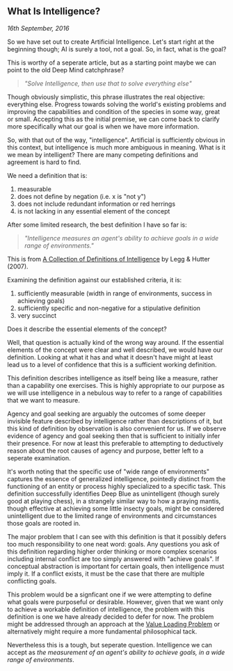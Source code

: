 ## What Is Intelligence?
_16th September, 2016_

So we have set out to create Artificial Intelligence. Let's start right at the beginning though; AI is surely a tool,
not a goal. So, in fact, what is the goal?

This is worthy of a seperate article, but as a starting point maybe we can point to the old Deep Mind catchphrase?

> _"Solve Intelligence, then use that to solve everything else"_

Though obviously simplistic, this phrase illustrates the real objective: everything else. Progress towards solving the
world's existing problems and improving the capabilities and condition of the species in some way, great or small.
Accepting this as the initial premise, we can come back to clarify more specifically what our goal is when we have more
information.

So, with that out of the way, "intelligence". Artificial is sufficiently obvious in this context, but intelligence is
much more ambiguous in meaning. What is it we mean by intelligent? There are many competing definitions and agreement is
hard to find.

We need a definition that is:

1. measurable
1. does not define by negation (i.e. x is "not y")
1. does not include redundant information or red herrings
1. is not lacking in any essential element of the concept

After some limited research, the best definition I have so far is:

> _"Intelligence measures an agent's ability to achieve goals in a wide range of environments."_

This is from [A Collection of Definitions of Intelligence](http://dl.acm.org/citation.cfm?id=1565458) by Legg & Hutter
(2007).

Examining the definition against our established criteria, it is:
1. sufficiently measurable (width in range of environments, success in achieving goals)
1. sufficiently specific and non-negative for a stipulative definition
1. very succinct

Does it describe the essential elements of the concept?

Well, that question is actually kind of the wrong way around. If the essential elements of the concept were clear and
well described, we would have our definition. Looking at what it has and what it doesn't have might at least lead us to
a level of confidence that this is a sufficient working definition.

This definition describes intelligence as itself being like a measure, rather than a capability one exercises. This is
highly appropriate to our purpose as we will use intelligence in a nebulous way to refer to a range of capabilities that
we want to measure.

Agency and goal seeking are arguably the outcomes of some deeper invisible feature described by intelligence rather
than descriptions of it, but this kind of definition by observation is also convenient for us. If we observe evidence
of agency and goal seeking then that is sufficient to initially infer their presence. For now at least this preferable
to attempting to deductively reason about the root causes of agency and purpose, better left to a seperate examination.

It's worth noting that the specific use of "wide range of environments" captures the essence of generalized
intelligence, pointedly distinct from the functioning of an entity or process highly specialized to a specific task.
This definition successfully identifies Deep Blue as unintelligent (though surely good at playing chess), in a
strangely similar way to how a praying mantis, though effective at achieving some little insecty goals, might be
considered unintelligent due to the limited range of environments and circumstances those goals are rooted in.

The major problem that I can see with this definition is that it possibly defers too much responsibility to one neat
word: goals. Any questions you ask of this definition regarding higher order thinking or more complex scenarios
including internal conflict are too simply answered with "achieve goals". If conceptual abstraction is important for
certain goals, then intelligence must imply it. If a conflict exists, it must be the case that there are multiple
conflicting goals.

This problem would be a signficant one if we were attempting to define what goals were purposeful or desirable.
However, given that we want only to achieve a workable definition of intelligence, the problem with this definition is
one we have already decided to defer for now. The problem might be addressed through an approach at the
[Value Loading Problem](https://www.edge.org/response-detail/26198) or alternatively might require a more fundamental
philosophical tack.

Nevertheless this is a tough, but seperate question. Intelligence we can accept as _the measurement of an agent's
ability to achieve goals, in a wide range of environments_.
